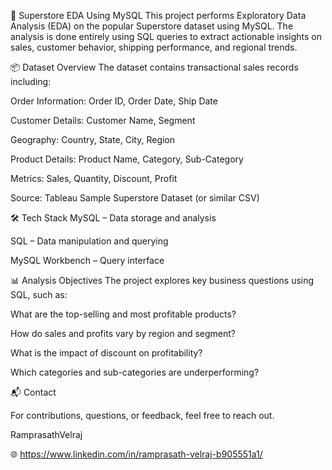 🛒 Superstore EDA Using MySQL
This project performs Exploratory Data Analysis (EDA) on the popular Superstore dataset using MySQL. The analysis is done entirely using SQL queries to extract actionable insights on sales, customer behavior, shipping performance, and regional trends.

📦 Dataset Overview
The dataset contains transactional sales records including:

Order Information: Order ID, Order Date, Ship Date

Customer Details: Customer Name, Segment

Geography: Country, State, City, Region

Product Details: Product Name, Category, Sub-Category

Metrics: Sales, Quantity, Discount, Profit

Source: Tableau Sample Superstore Dataset (or similar CSV)

🛠️ Tech Stack
MySQL – Data storage and analysis

SQL – Data manipulation and querying

MySQL Workbench – Query interface

📊 Analysis Objectives
The project explores key business questions using SQL, such as:

What are the top-selling and most profitable products?

How do sales and profits vary by region and segment?

What is the impact of discount on profitability?

Which categories and sub-categories are underperforming?

📬 Contact

For contributions, questions, or feedback, feel free to reach out.

RamprasathVelraj

🌐 https://www.linkedin.com/in/ramprasath-velraj-b905551a1/

